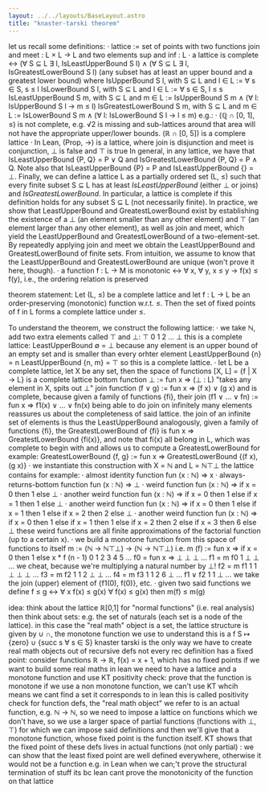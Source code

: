 ```yaml
---
layout: ../../layouts/BaseLayout.astro
title: "knaster-tarski theorem"
---
```

let us recall some definitions:
· lattice := set of points with two functions join and meet : L × L → L
            and two elements sup and inf : L
· a lattice is complete ↔ (∀ S ⊆ L ∃ l, IsLeastUpperBound S l) ∧ (∀ S ⊆ L ∃ l, IsGreatestLowerBound S l)
            (any subset has at least an upper bound and a greatest lower bound)
    where
        IsUpperBound S l, with S ⊆ L and l ∈ L := ∀ s ∈ S, s ≤ l
        IsLowerBound S l, with S ⊆ L and l ∈ L := ∀ s ∈ S, l ≤ s
        IsLeastUpperBound S m, with S ⊆ L and m ∈ L := IsUpperBound S m ∧ (∀ l: IsUpperBound S l → m ≤ l)
        IsGreatestLowerBound S m, with S ⊆ L and m ∈ L := IsLowerBound S m ∧ (∀ l: IsLowerBound S l → l ≤ m)
    e.g.:
        · (ℚ ∩ [0, 1], ≤) is not complete, e.g. √2 is missing and sub-lattices around that area will not have the appropriate upper/lower bounds.
        (ℝ ∩ [0, 5]) is a complere lattice
        · In Lean, (Prop, →) is a lattice, where join is disjunction and meet is conjunction, ⊥ is false and ⊤ is true
    In general, in any lattice, we have that IsLeastUpperBound {P, Q} = P ∨ Q and IsGreatestLowerBound {P, Q} = P ∧ Q.
    Note also that IsLeastUpperBound {P} = P and IsLeastUpperBound {} = ⊥.
    Finally, we can define a lattice L as a partially ordered set (L, ≤) such that every finite subset S ⊆ L has at least
    *IsLeastUpperBound* (either ⊥ or joins) and *IsGreatestLowerBound*.
    In particular, a lattice is complete if this definition holds for any subset S ⊆ L (not necessarily finite).
    In practice, we show that LeastUpperBound and GreatestLowerBound exist by establishing the existence of a ⊥
    (an element smaller than any other element) and ⊤ (an element larger than any other element), as well as join and meet,
    which yield the LeastUpperBound and GreatestLowerBound of a two-element-set. By repeatedly applying join and meet we
    obtain the LeastUpperBound and GreatestLowerBound of finite sets.
    From intuition, we assume to know that the LeastUpperBound and GreatestLowerBound are unique (won't prove it here, though).
· a function f : L → M is monotonic ↔ ∀ x, ∀ y, x ≤ y → f(x) ≤ f(y), i.e., the ordering relation is preserved

theorem statement:
Let (L, ≤) be a complete lattice and let f : L → L be an order-preserving (monotonic) function w.r.t. ≤.
Then the set of fixed points of f in L forms a complete lattice under ≤.

To understand the theorem, we construct the following lattice:
· we take ℕ, add two extra elements called ⊤ and ⊥:
            ⊤
        0 1 2 ...
            ⊥
    this is a complete lattice:
    LeastUpperBound ∅ = ⊥ because any element is an upper bound of an empty set and is smaller than every orhter element
    LeastUpperBound {n} = n
    LeastUpperBound {n, m} = ⊤
    so this is a complete lattice.
· let L be a complete lattice, let X be any set, then the space of functions [X, L] = {f | X → L} is a complete lattice
    bottom function ⊥ := fun x => (⊥ : L) "takes any element in X, spits out ⊥"
    join function (f ∨ g) := fun x => (f x) ∨ (g x)
    and is complete, because given a family of functions {fi}, their join (f1 ∨ ... ∨ fn) := fun x => f1(x) ∨ ... ∨ fn(x)
    being able to do join on infinitely many elements reassures us about the completeness of said lattice.
    the join of an infinite set of elements is thus the LeastUpperBound
    analogously, given a family of functions {fi}, the GreatestLowerBound of {fi} is fun x => GreatestLowerBound {fi(x)},
    and note that fi(x) all belong in L, which was complete to begin with and allows us to compute a GreatestLowerBound
    for example: GreatestLowerBound {f, g} := fun x => GreatestLowerBound {(f x), (g x)}
· we instantiate this construction with X = ℕ and L = ℕ⊤⊥
    the lattice contains for example:
    · almost identity function fun (x : ℕ) => x
    · always-returns-bottom function fun (x : ℕ) => ⊥
    · weird function fun (x : ℕ) => if x = 0 then 1 else ⊥
    · another weird function fun (x : ℕ) => if x = 0 then 1 else if x = 1 then 1 else ⊥
    · another weird function fun (x : ℕ) => if x = 0 then 1 else if x = 1 then 1 else if x = 2 then 2 else ⊥
    · another weird function fun (x : ℕ) => if x = 0 then 1 else if x = 1 then 1 else if x = 2 then 2 else if x = 3 then 6 else ⊥
    these weird functions are all finite approximations of the factorial function (up to a certain x).
· we build a monotone function from this space of functions to itself m := (ℕ → ℕ⊤⊥) → (ℕ → ℕ⊤⊥)
    i.e. m (f) := fun x => if x = 0 then 1 else x * f (n - 1)
                         0          1          2          3          4          5       ...
    f0 = fun x => ⊥      ⊥          ⊥ ...
    f1 = m f0            1          ⊥          ⊥ ... we cheat, because we're multiplying a natural number by ⊥!
    f2 = m f1            1          1          ⊥          ⊥         ⊥ ...
    f3 = m f2            1          1          2          ⊥          ⊥ ...
    f4 = m f3            1          1          2          6          ⊥ ...
    f1 ∨ f2              1          1          ⊥ ... we take the join (upper) element of {f1(0), f(0)}, etc.
· given two said functions we define f ≤ g ↔ ∀ x f(x) ≤ g(x) ∀ f(x) ≤ g(x) then m(f) ≤ m(g)

idea:
think about the lattice ℝ[0,1] for "normal functions" (i.e. real analysis)
then think about sets: e.g. the set of naturals (each set is a node of the lattice). in this case the "real math" object
    is a set, the lattice structure is given by ∪ ∩, the monotone function we use to understand this is a f
    S ↦ {zero} ∪ {succ s ∀ s ∈ S}
knaster tarski is the only way we have to create real math objects out of recursive defs
not every rec definition has a fixed point:
    consider functions ℝ → ℝ, f(x) = x + 1, which has no fixed points
if we want to build some real maths in lean we need to have a lattice and a monotone function and use KT
positivity check: prove that the function is monotone
if we use a non monotone function, we can't use KT whcih means we cant find a set it corresponds to
in lean this is called positivity check
for function defs, the "real math object" we refer to is an actual function, e.g. ℕ → ℕ, so we need to impose a lattice on functions
which we don't have, so we use a larger space of partial functions (functions with ⊥, ⊤) for which we can impose said definitions
and then we'll give that a monotone function, whose fixed point is the function itself. KT shows that the fixed point of these
defs lives in actual functions (not only partial) : we can show that the least fixed point are well defined everywhere, otherwise it would not be a function
e.g. in Lean when we can;'t prove the structural termination of stuff its bc lean cant prove the monotonicity of the function on that lattice
